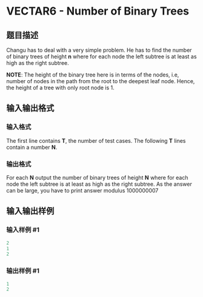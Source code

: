 # VECTAR6 - Number of Binary Trees

## 题目描述

Changu has to deal with a very simple problem. He has to find the number of binary trees of height **n** where for each node the left subtree is at least as high as the right subtree.

**NOTE**: The height of the binary tree here is in terms of the nodes, i.e, number of nodes in the path from the root to the deepest leaf node. Hence, the height of a tree with only root node is 1.

## 输入输出格式

### 输入格式

The first line contains **T**, the number of test cases. The following **T** lines contain a number **N**.

### 输出格式

For each **N** output the number of binary trees of height **N** where for each node the left subtree is at least as high as the right subtree. As the answer can be large, you have to print answer modulus 1000000007

## 输入输出样例

### 输入样例 #1

```cpp
2
1
2
```


### 输出样例 #1

```cpp
1
2
```


